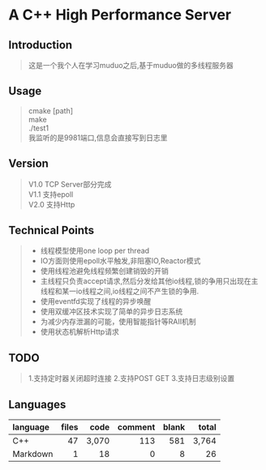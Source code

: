 # A C++ High Performance Server

## Introduction

> 这是一个我个人在学习muduo之后,基于muduo做的多线程服务器  

## Usage
> cmake [path]  
> make  
> ./test1  
> 我监听的是9981端口,信息会直接写到日志里

## Version
> V1.0 TCP Server部分完成  
> V1.1 支持epoll  
> V2.0 支持Http

## Technical  Points

> + 线程模型使用one loop per thread  
> + IO方面则使用epoll水平触发,非阻塞IO,Reactor模式
> + 使用线程池避免线程频繁创建销毁的开销
> + 主线程只负责accept请求,然后分发给其他io线程,锁的争用只出现在主线程和某一io线程之间,io线程之间不产生锁的争用.
> + 使用eventfd实现了线程的异步唤醒
> + 使用双缓冲区技术实现了简单的异步日志系统
> + 为减少内存泄漏的可能，使用智能指针等RAII机制
> + 使用状态机解析Http请求

## TODO

> 1.支持定时器关闭超时连接
> 2.支持POST GET
> 3.支持日志级别设置  

## Languages
| language | files | code | comment | blank | total |
| :--- | ---: | ---: | ---: | ---: | ---: |
| C++ | 47 | 3,070 | 113 | 581 | 3,764 |
| Markdown | 1 | 18 | 0 | 8 | 26 |
